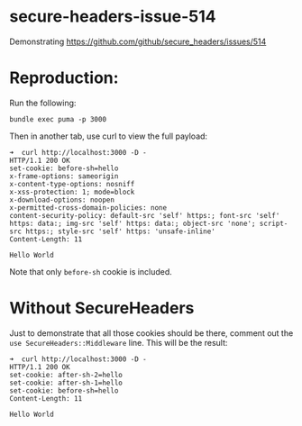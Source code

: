 # secure-headers-issue-514
Demonstrating https://github.com/github/secure_headers/issues/514

# Reproduction:

Run the following:
```
bundle exec puma -p 3000
```

Then in another tab, use curl to view the full payload:

```
➜  curl http://localhost:3000 -D -
HTTP/1.1 200 OK
set-cookie: before-sh=hello
x-frame-options: sameorigin
x-content-type-options: nosniff
x-xss-protection: 1; mode=block
x-download-options: noopen
x-permitted-cross-domain-policies: none
content-security-policy: default-src 'self' https:; font-src 'self' https: data:; img-src 'self' https: data:; object-src 'none'; script-src https:; style-src 'self' https: 'unsafe-inline'
Content-Length: 11

Hello World
```

Note that only `before-sh` cookie is included.

# Without SecureHeaders

Just to demonstrate that all those cookies should be there, comment out the `use SecureHeaders::Middleware` line.  This will be the result:

```
➜  curl http://localhost:3000 -D -
HTTP/1.1 200 OK
set-cookie: after-sh-2=hello
set-cookie: after-sh-1=hello
set-cookie: before-sh=hello
Content-Length: 11

Hello World
```

